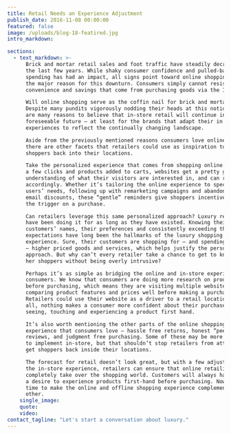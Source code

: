 ```yaml
---
title: ​Retail Needs an Experience Adjustment
publish_date: 2016-11-08 00:00:00
featured: false
image: /uploads/blog-18-featired.jpg
intro_markdown:

sections:
  - text_markdown: >-
      Brick and mortar retail sales and foot traffic have steadily decreased over
      the last few years. While shaky consumer confidence and pulled-back
      spending has had an impact, all signs point toward online shopping as being
      the major reason for this downturn. Consumers simply cannot resist the
      convenience and savings that come from purchasing goods via the Internet.

      Will online shopping serve as the coffin nail for brick and mortar retail?
      Despite many pundits vigorously nodding their heads at this notion, there
      are many reasons to believe that in-store retail will continue into the
      foreseeable future – at least for the brands that adapt their in store
      experiences to reflect the continually changing landscape.

      Aside from the previously mentioned reasons consumers love online shopping,
      there are other facets that retailers could use as inspiration to pull
      shoppers back into their locations.

      Take the personalized experience that comes from shopping online. After
      a few clicks and products added to carts, websites get a pretty good
      understanding of what their visitors are interested in, and can react
      accordingly. Whether it’s tailoring the online experience to specific
      users’ needs, following up with remarketing campaigns and abandoned cart
      email discounts, these “gentle” reminders give shoppers incentive to pull
      the trigger on a purchase.

      Can retailers leverage this same personalized approach? Luxury retailers
      have been doing it for as long as they have existed. Knowing their
      customers’ names, their preferences and consistently exceeding their
      expectations have long been the hallmarks of the luxury shopping
      experience. Sure, their customers are shopping for – and spending on
      – higher priced goods and services, which helps justify the personalized
      approach. But why can’t every retailer take a chance to get to know his or
      her shoppers without being overly intrusive?

      Perhaps it’s as simple as bridging the online and in-store experience for
      consumers. We know that consumers are doing more research on products
      before purchasing, which means they are visiting multiple websites and
      comparing product features and prices well before making a purchase.
      Retailers could use their website as a driver to a retail location, after
      all, nothing makes a consumer more confident about their purchase than
      seeing, touching and experiencing a product first hand.

      It’s also worth mentioning the other parts of the online shopping
      experience that consumers love – hassle free returns, honest “peer”
      reviews, and judgment free purchasing. Some of these may be more difficult
      to implement in-store, but that shouldn’t stop retailers from attempting to
      get shoppers back inside their locations.

      The forecast for retail doesn’t look great, but with a few adjustments to
      the in-store experience, retailers can ensure that online retailing doesn’t
      completely take over the shopping world. Customers will always have
      a desire to experience products first-hand before purchasing. Now is the
      time to make the online and offline shopping experience complement each
      other.​
    single_image:
    quote:
    video:
contact_tagline: "Let's start a conversation about luxury."
---
```



